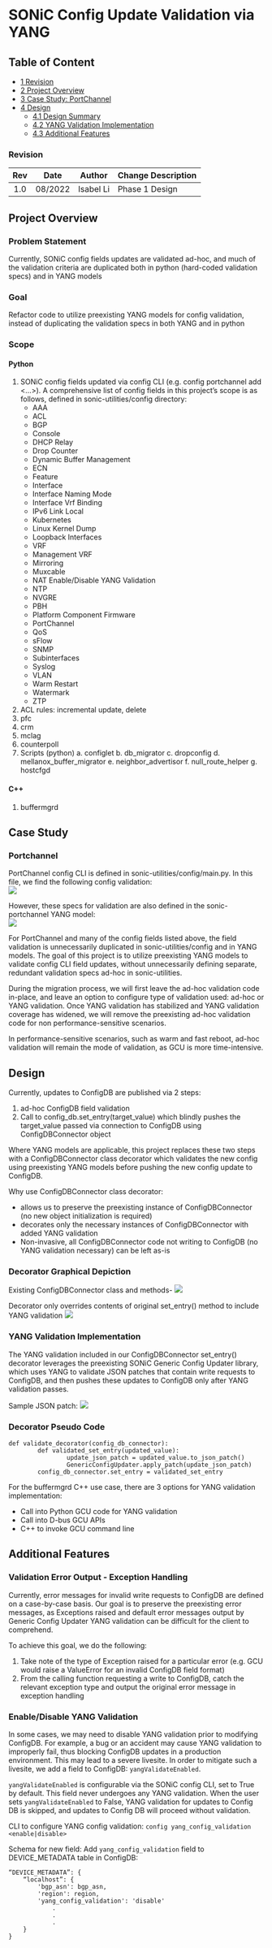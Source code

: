 # SONiC Config Update Validation via YANG

## Table of Content 

- [1 Revision](#revision)
- [2 Project Overview](#project-overview)
- [3 Case Study: PortChannel](#case-study)
- [4 Design](#design)
    - [4.1 Design Summary](#design-summary)
    - [4.2 YANG Validation Implementation](#yang-validation-implementation)
    - [4.3 Additional Features](#additional-features)


### Revision

|  Rev  |  Date   |      Author      | Change Description |
| :---: | :-----: | :--------------: | ------------------ |
|  1.0  | 08/2022 |     Isabel Li    | Phase 1 Design     |

## Project Overview  

### Problem Statement
Currently, SONiC config fields updates are validated ad-hoc, and much of the validation criteria are duplicated both in python (hard-coded validation specs) and in YANG models

### Goal
Refactor code to utilize preexisting YANG models for config validation, instead of duplicating the validation specs in both YANG and in python

### Scope

#### Python
1.	SONiC config fields updated via config CLI (e.g. config portchannel add <…>). A comprehensive list of config fields in this project’s scope is as follows, defined in sonic-utilities/config directory:
    - 	AAA 
    - 	ACL 
    - 	BGP
    - 	Console 
    - 	DHCP Relay 
    - 	Drop Counter 
    - 	Dynamic Buffer Management
    - 	ECN
    - 	Feature
    - 	Interface 
    - 	Interface Naming Mode
    - 	Interface Vrf Binding
    - 	IPv6 Link Local
    - 	Kubernetes
    - 	Linux Kernel Dump
    - 	Loopback Interfaces
    - 	VRF
    - 	Management VRF
    - 	Mirroring
    - 	Muxcable
    - 	NAT Enable/Disable YANG Validation
    - 	NTP
    - 	NVGRE
    - 	PBH
    - 	Platform Component Firmware
    - 	PortChannel
    - 	QoS
    - 	sFlow
    - 	SNMP
    - 	Subinterfaces
    - 	Syslog
    - 	VLAN
    - 	Warm Restart
    - 	Watermark
    - 	ZTP
3.	ACL rules: incremental update, delete
4.	pfc
5.	crm
6.	mclag
7.	counterpoll 
8.	Scripts (python)
a.	configlet
b.	db_migrator
c.	dropconfig
d.	mellanox_buffer_migrator
e.	neighbor_advertisor
f.	null_route_helper
g.	hostcfgd

#### C++
1. buffermgrd


## Case Study

### Portchannel

PortChannel config CLI is defined in sonic-utilities/config/main.py. In this file, we find the following config validation:  
![](../../images/config_yang_validation/adhoc_portchannel.png)

However, these specs for validation are also defined in the sonic-portchannel YANG model:  
![](../../images/config_yang_validation/yang_portchannel.png)

For PortChannel and many of the config fields listed above, the field validation is unnecessarily duplicated in sonic-utilities/config and in YANG models. The goal of this project is to utilize preexisting YANG models to validate config CLI field updates, without unnecessarily defining separate, redundant validation specs ad-hoc in sonic-utilities. 

During the migration process, we will first leave the ad-hoc validation code in-place, and leave an option to configure type of validation used: ad-hoc or YANG validation. Once YANG validation has stabilized and YANG validation coverage has widened, we will remove the preexisting ad-hoc validation code for non performance-sensitive scenarios. 

In performance-sensitive scenarios, such as warm and fast reboot, ad-hoc validation will remain the mode of validation, as GCU is more time-intensive.


## Design

Currently, updates to ConfigDB are published via 2 steps:
1.	ad-hoc ConfigDB field validation 
2.	Call to config_db.set_entry(target_value) which blindly pushes the target_value passed via connection to ConfigDB using ConfigDBConnector object

Where YANG models are applicable, this project replaces these two steps with a ConfigDBConnector class decorator which validates the new config using preexisting YANG models before pushing the new config update to ConfigDB.

Why use ConfigDBConnector class decorator:
- 	allows us to preserve the preexisting instance of ConfigDBConnector (no new object initialization is required)
- 	decorates only the necessary instances of ConfigDBConnector with added YANG validation
- 	Non-invasive, all ConfigDBConnector code not writing to ConfigDB (no YANG validation necessary) can be left as-is

### Decorator Graphical Depiction
Existing ConfigDBConnector class and methods-
![](../../images/config_yang_validation/decorator1.png)

Decorator only overrides contents of original set_entry() method to include YANG validation
![](../../images/config_yang_validation/decorator2.png)

### YANG Validation Implementation
The YANG validation included in our ConfigDBConnector set_entry() decorator leverages the preexisting SONiC Generic Config Updater library, which uses YANG to validate JSON patches that contain write requests to ConfigDB, and then pushes these updates to ConfigDB only after YANG validation passes. 

Sample JSON patch:
![](../../images/config_yang_validation/jsonpatch.png)

### Decorator Pseudo Code
```
def validate_decorator(config_db_connector):
        def validated_set_entry(updated_value):
                update_json_patch = updated_value.to_json_patch()
                GenericConfigUpdater.apply_patch(update_json_patch)
        config_db_connector.set_entry = validated_set_entry

```
For the buffermgrd C++ use case, there are 3 options for YANG validation implementation:
- Call into Python GCU code for YANG validation
- Call into D-bus GCU APIs
- C++ to invoke GCU command line
## Additional Features

### Validation Error Output - Exception Handling
Currently, error messages for invalid write requests to ConfigDB are defined on a case-by-case basis. Our goal is to preserve the preexisting error messages, as Exceptions raised and default error messages output by Generic Config Updater YANG validation can be difficult for the client to comprehend. 

To achieve this goal, we do the following:
1.	Take note of the type of Exception raised for a particular error (e.g. GCU would raise a ValueError for an invalid ConfigDB field format)
2.	From the calling function requesting a write to ConfigDB, catch the relevant exception type and output the original error message in exception handling

### Enable/Disable YANG Validation
In some cases, we may need to disable YANG validation prior to modifying ConfigDB. For example, a bug or an accident may cause YANG validation to improperly fail, thus blocking ConfigDB updates in a production environment. This may lead to a severe livesite. In order to mitigate such a livesite, we add a field to ConfigDB: `yangValidateEnabled`. 

`yangValidateEnabled` is configurable via the SONiC config CLI, set to True by default. This field never undergoes any YANG validation. When the user sets `yangValidateEnabled` to False, YANG validation for updates to Config DB is skipped, and updates to Config DB will proceed without validation.   

CLI to configure YANG config validation: 
`config yang_config_validation <enable|disable>`

Schema for new field:
Add `yang_config_validation` field to DEVICE_METADATA table in ConfigDB:
```
“DEVICE_METADATA”: {
    “localhost”: {
	    'bgp_asn': bgp_asn,
	    'region': region,
	    'yang_config_validation': 'disable'
            .
            .
            .
    }
}

```


